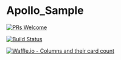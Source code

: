 # Apollo_Sample

[![PRs Welcome](https://img.shields.io/badge/PRs-welcome-brightgreen.svg?style=flat-square)](http://makeapullrequest.com) 


[![Build Status](https://travis-ci.org/f71uday/Apollo_Sample.svg?branch=master)](https://travis-ci.org/f71uday/Apollo_Sample)


[![Waffle.io - Columns and their card count](https://badge.waffle.io/f71uday/Apollo_Sample.svg?columns=all)](https://waffle.io/f71uday/Apollo_Sample) 
